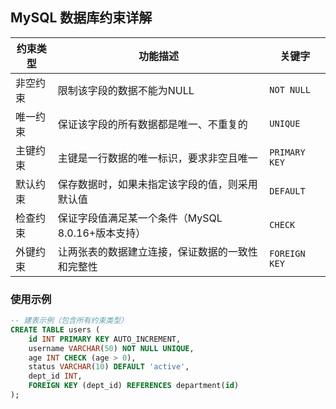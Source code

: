 ## MySQL 数据库约束详解

| 约束类型       | 功能描述                                                                 | 关键字         |
|----------------|--------------------------------------------------------------------------|----------------|
| 非空约束       | 限制该字段的数据不能为NULL                                               | `NOT NULL`     |
| 唯一约束       | 保证该字段的所有数据都是唯一、不重复的                                   | `UNIQUE`       |
| 主键约束       | 主键是一行数据的唯一标识，要求非空且唯一                                 | `PRIMARY KEY`  |
| 默认约束       | 保存数据时，如果未指定该字段的值，则采用默认值                           | `DEFAULT`      |
| 检查约束       | 保证字段值满足某一个条件（MySQL 8.0.16+版本支持）                        | `CHECK`        |
| 外键约束       | 让两张表的数据建立连接，保证数据的一致性和完整性                         | `FOREIGN KEY`  |

### 使用示例
```sql
-- 建表示例（包含所有约束类型）
CREATE TABLE users (
    id INT PRIMARY KEY AUTO_INCREMENT,
    username VARCHAR(50) NOT NULL UNIQUE,
    age INT CHECK (age > 0),
    status VARCHAR(10) DEFAULT 'active',
    dept_id INT,
    FOREIGN KEY (dept_id) REFERENCES department(id)
);
```

